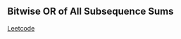 ## Bitwise OR of All Subsequence Sums
[Leetcode](https://leetcode.com/problems/bitwise-or-of-all-subsequence-sums)
